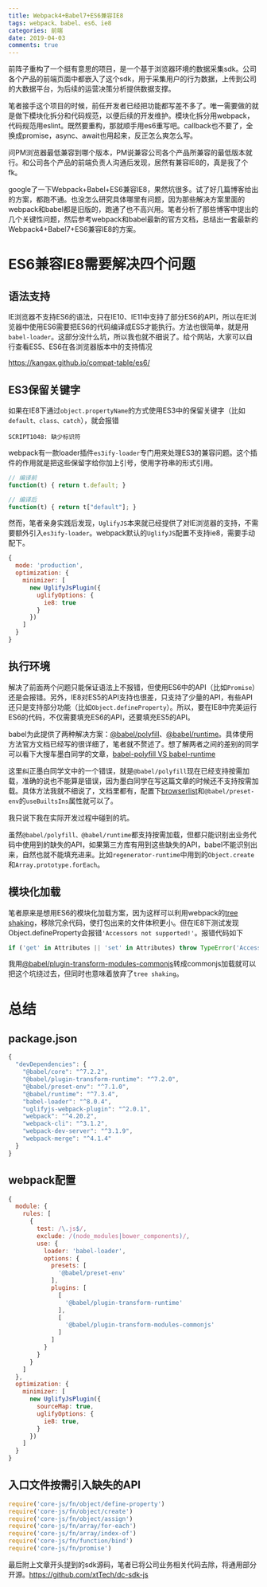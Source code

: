 ```yaml
---
title: Webpack4+Babel7+ES6兼容IE8
tags: webpack、babel、es6、ie8
categories: 前端
date: 2019-04-03
comments: true
---
```


前阵子重构了一个挺有意思的项目，是一个基于浏览器环境的数据采集sdk。公司各个产品的前端页面中都嵌入了这个sdk，用于采集用户的行为数据，上传到公司的大数据平台，为后续的运营决策分析提供数据支撑。
<!-- more -->

笔者接手这个项目的时候，前任开发者已经把功能都写差不多了。唯一需要做的就是做下模块化拆分和代码规范，以便后续的开发维护。模块化拆分用webpack，代码规范用eslint。既然要重构，那就顺手用es6重写吧。callback也不要了，全换成promise，async、await也用起来，反正怎么爽怎么写。

问PM浏览器最低兼容到哪个版本，PM说兼容公司各个产品所兼容的最低版本就行。和公司各个产品的前端负责人沟通后发现，居然有兼容IE8的，真是我了个fk。

google了一下Webpack+Babel+ES6兼容IE8，果然坑很多。试了好几篇博客给出的方案，都跑不通。也没怎么研究具体哪里有问题，因为那些解决方案里面的webpack和babel都是旧版的，跑通了也不高兴用。笔者分析了那些博客中提出的几个关键性问题，然后参考webpack和babel最新的官方文档，总结出一套最新的Webpack4+Babel7+ES6兼容IE8的方案。

# ES6兼容IE8需要解决四个问题
## 语法支持
IE浏览器不支持ES6的语法，只在IE10、IE11中支持了部分ES6的API，所以在IE浏览器中使用ES6需要把ES6的代码编译成ES5才能执行。方法也很简单，就是用```babel-loader```。这部分没什么坑，所以我也就不细说了。给个网站，大家可以自行查看ES5、ES6在各浏览器版本中的支持情况

https://kangax.github.io/compat-table/es6/

## ES3保留关键字
如果在IE8下通过```object.propertyName```的方式使用ES3中的保留关键字（比如```default、class、catch```），就会报错
```
SCRIPT1048: 缺少标识符
```

webpack有一款loader插件```es3ify-loader```专门用来处理ES3的兼容问题。这个插件的作用就是把这些保留字给你加上引号，使用字符串的形式引用。
```js
// 编译前
function(t) { return t.default; }

// 编译后
function(t) { return t["default"]; }
```

然而，笔者亲身实践后发现，```UglifyJS```本来就已经提供了对IE浏览器的支持，不需要额外引入```es3ify-loader```。webpack默认的```UglifyJS```配置不支持ie8，需要手动配下。
```js
{
  mode: 'production',
  optimization: {
    minimizer: [
      new UglifyJsPlugin({
        uglifyOptions: {
          ie8: true
        }
      })
    ]
  }
}
```

## 执行环境
解决了前面两个问题只能保证语法上不报错，但使用ES6中的API（比如```Promise```）还是会报错。另外，IE8对ES5的API支持也很差，只支持了少量的API，有些API还只是支持部分功能（比如```Object.defineProperty```）。所以，要在IE8中完美运行ES6的代码，不仅需要填充ES6的API，还要填充ES5的API。

babel为此提供了两种解决方案：[@babel/polyfill](https://babeljs.io/docs/en/babel-polyfill)、[@babel/runtime](https://babeljs.io/docs/en/babel-runtime)。具体使用方法官方文档已经写的很详细了，笔者就不赘述了。想了解两者之间的差别的同学可以看下大搜车墨白同学的文章，[babel-polyfill VS babel-runtime](https://juejin.im/post/5a96859a6fb9a063523e2591)

这里纠正墨白同学文中的一个错误，就是```@babel/polyfill```现在已经支持按需加载，准确的说也不能算是错误，因为墨白同学在写这篇文章的时候还不支持按需加载。具体方法我就不细说了，文档里都有，配置下[browserlist](https://github.com/browserslist/browserslist)和```@babel/preset-env```的```useBuiltsIns```属性就可以了。

我只说下我在实际开发过程中碰到的坑。

虽然```@babel/polyfill、@babel/runtime```都支持按需加载，但都只能识别出业务代码中使用到的缺失的API，如果第三方库有用到这些缺失的API，babel不能识别出来，自然也就不能填充进来。比如```regenerator-runtime```中用到的```Object.create```和```Array.prototype.forEach```。

## 模块化加载
笔者原来是想用ES6的模块化加载方案，因为这样可以利用webpack的[tree shaking](https://webpack.docschina.org/guides/tree-shaking/)，移除冗余代码，使打包出来的文件体积更小。但在IE8下测试发现Object.defineProperty会报错```'Accessors not supported!'```。报错代码如下

```js
if ('get' in Attributes || 'set' in Attributes) throw TypeError('Accessors not supported!');
```
我用[@babel/plugin-transform-modules-commonjs](https://www.babeljs.cn/docs/babel-plugin-transform-modules-commonjs)转成commonjs加载就可以把这个坑绕过去，但同时也意味着放弃了```tree shaking```。

# 总结
## package.json
```js
{
  "devDependencies": {
    "@babel/core": "^7.2.2",
    "@babel/plugin-transform-runtime": "^7.2.0",
    "@babel/preset-env": "^7.1.0",
    "@babel/runtime": "^7.3.4",
    "babel-loader": "^8.0.4",
    "uglifyjs-webpack-plugin": "^2.0.1",
    "webpack": "^4.20.2",
    "webpack-cli": "^3.1.2",
    "webpack-dev-server": "^3.1.9",
    "webpack-merge": "^4.1.4"
  }
}
```

## webpack配置
```js
{
  module: {
    rules: [
      {
        test: /\.js$/,
        exclude: /(node_modules|bower_components)/,
        use: {
          loader: 'babel-loader',
          options: {
            presets: [
              '@babel/preset-env'
            ],
            plugins: [
              [
                '@babel/plugin-transform-runtime'
              ],
              [
                '@babel/plugin-transform-modules-commonjs'
              ]
            ]
          }
        }
      }
    ]
  },
  optimization: {
    minimizer: [
      new UglifyJsPlugin({
        sourceMap: true,
        uglifyOptions: {
          ie8: true,
        }
      })
    ]
  }
}
```

## 入口文件按需引入缺失的API
```js
require('core-js/fn/object/define-property')
require('core-js/fn/object/create')
require('core-js/fn/object/assign')
require('core-js/fn/array/for-each')
require('core-js/fn/array/index-of')
require('core-js/fn/function/bind')
require('core-js/fn/promise')
```

最后附上文章开头提到的sdk源码，笔者已将公司业务相关代码去除，将通用部分开源。https://github.com/xtTech/dc-sdk-js